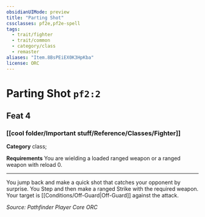 ```yaml
---
obsidianUIMode: preview
title: "Parting Shot"
cssclasses: pf2e,pf2e-spell
tags:
  - trait/fighter
  - trait/common
  - category/class
  - remaster
aliases: "Item.8BsPEiEX0K3HpKba"
license: ORC
---
```

# Parting Shot `pf2:2`
## Feat 4
### [[cool folder/Important stuff/Reference/Classes/Fighter]]

**Category** class; 




**Requirements** You are wielding a loaded ranged weapon or a ranged weapon with reload 0.

* * *

You jump back and make a quick shot that catches your opponent by surprise. You Step and then make a ranged Strike with the required weapon. Your target is [[Conditions/Off-Guard|Off-Guard]] against the attack.

*Source: Pathfinder Player Core*
*ORC*